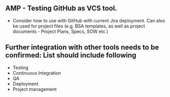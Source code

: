 

## AMP - Testing GitHub as VCS tool.
- Consider how to use with GitHub with current Jira deployment. Can also be used for project files (e.g. BSA templates, as well as project documents - Project Plans, Specs, SOW etc.)
## Further integration with other tools needs to be confirmed: List should include following
  - Testing 
  - Continuous Integration
  - QA 
  - Deployment 
  - Project management
